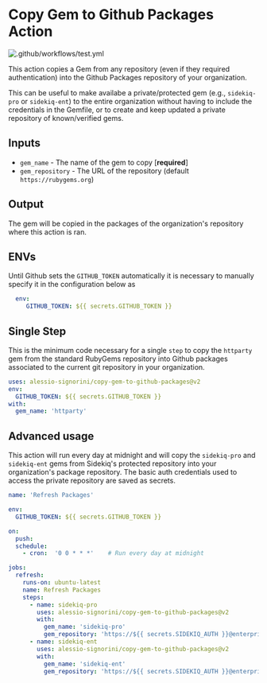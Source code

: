 # Copy Gem to Github Packages Action

![.github/workflows/test.yml](https://github.com/alessio-signorini/copy-gem-to-github-packages-action/workflows/.github/workflows/test.yml/badge.svg)

This action copies a Gem from any repository (even if they required
authentication) into the Github Packages repository of your organization.

This can be useful to make availabe a private/protected gem
(e.g., `sidekiq-pro` or `sidekiq-ent`) to the entire organization without
having to include the credentials in the Gemfile, or to create and
keep updated a private repository of known/verified gems.

## Inputs
  * `gem_name` - The name of the gem to copy [**required**]
  * `gem_repository` - The URL of the repository (default `https://rubygems.org`)

## Output
The gem will be copied in the packages of the organization's repository
where this action is ran.

## ENVs
Until Github sets the `GITHUB_TOKEN` automatically it is necessary to
manually specify it in the configuration below as
```yaml
  env:
     GITHUB_TOKEN: ${{ secrets.GITHUB_TOKEN }}
```

## Single Step
This is the minimum code necessary for a single `step` to copy the
`httparty` gem from the standard RubyGems repository into Github packages
associated to the current git repository in your organization.
```yaml
uses: alessio-signorini/copy-gem-to-github-packages@v2
env:
  GITHUB_TOKEN: ${{ secrets.GITHUB_TOKEN }}
with:
  gem_name: 'httparty'
```

## Advanced usage
This action will run every day at midnight and will copy the `sidekiq-pro`
and `sidekiq-ent` gems from Sidekiq's protected repository into
your organization's package repository.
The basic auth credentials used to access the private repository are
saved as secrets.
```yaml
name: 'Refresh Packages'

env:
  GITHUB_TOKEN: ${{ secrets.GITHUB_TOKEN }}

on:
  push:
  schedule:
    - cron:  '0 0 * * *'    # Run every day at midnight

jobs:
  refresh:
    runs-on: ubuntu-latest
    name: Refresh Packages
    steps:
      - name: sidekiq-pro
        uses: alessio-signorini/copy-gem-to-github-packages@v2
        with:
          gem_name: 'sidekiq-pro'
          gem_repository: 'https://${{ secrets.SIDEKIQ_AUTH }}@enterprise.contribsys.com'
      - name: sidekiq-ent
        uses: alessio-signorini/copy-gem-to-github-packages@v2
        with:
          gem_name: 'sidekiq-ent'
          gem_repository: 'https://${{ secrets.SIDEKIQ_AUTH }}@enterprise.contribsys.com'
```
